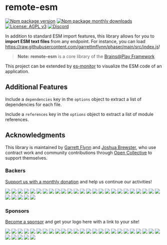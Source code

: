# remote-esm
[![Npm package version](https://badgen.net/npm/v/remote-esm)](https://npmjs.com/package/remote-esm)
[![Npm package monthly downloads](https://badgen.net/npm/dm/remote-esm)](https://npmjs.ccom/package/remote-esm)
[![License: AGPL v3](https://img.shields.io/badge/license-AGPL_v3-blue.svg)](https://www.gnu.org/licenses/agpl-3.0)
[![Discord](https://img.shields.io/badge/community-discord-7289da.svg?sanitize=true)](https://discord.gg/CDxskSh9ZB)

 In addition to standard ESM import features, this library allows for you to **import ESM text files** from any endpoint. For instance, you can load https://raw.githubusercontent.com/garrettmflynn/phaser/main/src/index.js!

> **Note:** **remote-esm** is a core library of the [Brains@Play Framework](https://github.com/brainsatplay/brainsatplay/README.md)
 
 This project can be extended by [es-monitor](https://github.com/garrettmflynn/es-monitor) to visualize the ESM code of an application.

 ## Additional Features
 Include a `dependencies` key in the `options` object to extract a list of dependencies for each file.

 Include a `references` key in the `options` object to extract a list of module references.

 ## Acknowledgments
This library is maintained by [Garrett Flynn](https://github.com/garrettmflynn) and [Joshua Brewster](https://github.com/joshbrew), who use contract work and community contributions through [Open Collective](https://opencollective.com/brainsatplay) to support themselves.

### Backers
[Support us with a monthly donation](https://opencollective.com/brainsatplay#backer) and help us continue our activities!

<a href="https://opencollective.com/brainsatplay/backer/0/website" target="_blank"><img src="https://opencollective.com/brainsatplay/backer/0/avatar.svg"></a>
<a href="https://opencollective.com/brainsatplay/backer/1/website" target="_blank"><img src="https://opencollective.com/brainsatplay/backer/1/avatar.svg"></a>
<a href="https://opencollective.com/brainsatplay/backer/2/website" target="_blank"><img src="https://opencollective.com/brainsatplay/backer/2/avatar.svg"></a>
<a href="https://opencollective.com/brainsatplay/backer/3/website" target="_blank"><img src="https://opencollective.com/brainsatplay/backer/3/avatar.svg"></a>
<a href="https://opencollective.com/brainsatplay/backer/4/website" target="_blank"><img src="https://opencollective.com/brainsatplay/backer/4/avatar.svg"></a>
<a href="https://opencollective.com/brainsatplay/backer/5/website" target="_blank"><img src="https://opencollective.com/brainsatplay/backer/5/avatar.svg"></a>
<a href="https://opencollective.com/brainsatplay/backer/6/website" target="_blank"><img src="https://opencollective.com/brainsatplay/backer/6/avatar.svg"></a>
<a href="https://opencollective.com/brainsatplay/backer/7/website" target="_blank"><img src="https://opencollective.com/brainsatplay/backer/7/avatar.svg"></a>
<a href="https://opencollective.com/brainsatplay/backer/8/website" target="_blank"><img src="https://opencollective.com/brainsatplay/backer/8/avatar.svg"></a>
<a href="https://opencollective.com/brainsatplay/backer/9/website" target="_blank"><img src="https://opencollective.com/brainsatplay/backer/9/avatar.svg"></a>
<a href="https://opencollective.com/brainsatplay/backer/10/website" target="_blank"><img src="https://opencollective.com/brainsatplay/backer/10/avatar.svg"></a>
<a href="https://opencollective.com/brainsatplay/backer/11/website" target="_blank"><img src="https://opencollective.com/brainsatplay/backer/11/avatar.svg"></a>
<a href="https://opencollective.com/brainsatplay/backer/12/website" target="_blank"><img src="https://opencollective.com/brainsatplay/backer/12/avatar.svg"></a>
<a href="https://opencollective.com/brainsatplay/backer/13/website" target="_blank"><img src="https://opencollective.com/brainsatplay/backer/13/avatar.svg"></a>
<a href="https://opencollective.com/brainsatplay/backer/14/website" target="_blank"><img src="https://opencollective.com/brainsatplay/backer/14/avatar.svg"></a>
<a href="https://opencollective.com/brainsatplay/backer/15/website" target="_blank"><img src="https://opencollective.com/brainsatplay/backer/15/avatar.svg"></a>
<a href="https://opencollective.com/brainsatplay/backer/16/website" target="_blank"><img src="https://opencollective.com/brainsatplay/backer/16/avatar.svg"></a>
<a href="https://opencollective.com/brainsatplay/backer/17/website" target="_blank"><img src="https://opencollective.com/brainsatplay/backer/17/avatar.svg"></a>
<a href="https://opencollective.com/brainsatplay/backer/18/website" target="_blank"><img src="https://opencollective.com/brainsatplay/backer/18/avatar.svg"></a>
<a href="https://opencollective.com/brainsatplay/backer/19/website" target="_blank"><img src="https://opencollective.com/brainsatplay/backer/19/avatar.svg"></a>
<a href="https://opencollective.com/brainsatplay/backer/20/website" target="_blank"><img src="https://opencollective.com/brainsatplay/backer/20/avatar.svg"></a>
<a href="https://opencollective.com/brainsatplay/backer/21/website" target="_blank"><img src="https://opencollective.com/brainsatplay/backer/21/avatar.svg"></a>
<a href="https://opencollective.com/brainsatplay/backer/22/website" target="_blank"><img src="https://opencollective.com/brainsatplay/backer/22/avatar.svg"></a>
<a href="https://opencollective.com/brainsatplay/backer/23/website" target="_blank"><img src="https://opencollective.com/brainsatplay/backer/23/avatar.svg"></a>
<a href="https://opencollective.com/brainsatplay/backer/24/website" target="_blank"><img src="https://opencollective.com/brainsatplay/backer/24/avatar.svg"></a>
<a href="https://opencollective.com/brainsatplay/backer/25/website" target="_blank"><img src="https://opencollective.com/brainsatplay/backer/25/avatar.svg"></a>
<a href="https://opencollective.com/brainsatplay/backer/26/website" target="_blank"><img src="https://opencollective.com/brainsatplay/backer/26/avatar.svg"></a>
<a href="https://opencollective.com/brainsatplay/backer/27/website" target="_blank"><img src="https://opencollective.com/brainsatplay/backer/27/avatar.svg"></a>
<a href="https://opencollective.com/brainsatplay/backer/28/website" target="_blank"><img src="https://opencollective.com/brainsatplay/backer/28/avatar.svg"></a>
<a href="https://opencollective.com/brainsatplay/backer/29/website" target="_blank"><img src="https://opencollective.com/brainsatplay/backer/29/avatar.svg"></a>

### Sponsors

[Become a sponsor](https://opencollective.com/brainsatplay#sponsor) and get your logo here with a link to your site!

<a href="https://opencollective.com/brainsatplay/sponsor/0/website" target="_blank"><img src="https://opencollective.com/brainsatplay/sponsor/0/avatar.svg"></a>
<a href="https://opencollective.com/brainsatplay/sponsor/1/website" target="_blank"><img src="https://opencollective.com/brainsatplay/sponsor/1/avatar.svg"></a>
<a href="https://opencollective.com/brainsatplay/sponsor/2/website" target="_blank"><img src="https://opencollective.com/brainsatplay/sponsor/2/avatar.svg"></a>
<a href="https://opencollective.com/brainsatplay/sponsor/3/website" target="_blank"><img src="https://opencollective.com/brainsatplay/sponsor/3/avatar.svg"></a>
<a href="https://opencollective.com/brainsatplay/sponsor/4/website" target="_blank"><img src="https://opencollective.com/brainsatplay/sponsor/4/avatar.svg"></a>
<a href="https://opencollective.com/brainsatplay/sponsor/5/website" target="_blank"><img src="https://opencollective.com/brainsatplay/sponsor/5/avatar.svg"></a>
<a href="https://opencollective.com/brainsatplay/sponsor/6/website" target="_blank"><img src="https://opencollective.com/brainsatplay/sponsor/6/avatar.svg"></a>
<a href="https://opencollective.com/brainsatplay/sponsor/7/website" target="_blank"><img src="https://opencollective.com/brainsatplay/sponsor/7/avatar.svg"></a>
<a href="https://opencollective.com/brainsatplay/sponsor/8/website" target="_blank"><img src="https://opencollective.com/brainsatplay/sponsor/8/avatar.svg"></a>
<a href="https://opencollective.com/brainsatplay/sponsor/9/website" target="_blank"><img src="https://opencollective.com/brainsatplay/sponsor/9/avatar.svg"></a>
<a href="https://opencollective.com/brainsatplay/sponsor/10/website" target="_blank"><img src="https://opencollective.com/brainsatplay/sponsor/10/avatar.svg"></a>
<a href="https://opencollective.com/brainsatplay/sponsor/11/website" target="_blank"><img src="https://opencollective.com/brainsatplay/sponsor/11/avatar.svg"></a>
<a href="https://opencollective.com/brainsatplay/sponsor/12/website" target="_blank"><img src="https://opencollective.com/brainsatplay/sponsor/12/avatar.svg"></a>
<a href="https://opencollective.com/brainsatplay/sponsor/13/website" target="_blank"><img src="https://opencollective.com/brainsatplay/sponsor/13/avatar.svg"></a>
<a href="https://opencollective.com/brainsatplay/sponsor/14/website" target="_blank"><img src="https://opencollective.com/brainsatplay/sponsor/14/avatar.svg"></a>
<a href="https://opencollective.com/brainsatplay/sponsor/15/website" target="_blank"><img src="https://opencollective.com/brainsatplay/sponsor/15/avatar.svg"></a>
<a href="https://opencollective.com/brainsatplay/sponsor/16/website" target="_blank"><img src="https://opencollective.com/brainsatplay/sponsor/16/avatar.svg"></a>
<a href="https://opencollective.com/brainsatplay/sponsor/17/website" target="_blank"><img src="https://opencollective.com/brainsatplay/sponsor/17/avatar.svg"></a>
<a href="https://opencollective.com/brainsatplay/sponsor/18/website" target="_blank"><img src="https://opencollective.com/brainsatplay/sponsor/18/avatar.svg"></a>
<a href="https://opencollective.com/brainsatplay/sponsor/19/website" target="_blank"><img src="https://opencollective.com/brainsatplay/sponsor/19/avatar.svg"></a>
<a href="https://opencollective.com/brainsatplay/sponsor/20/website" target="_blank"><img src="https://opencollective.com/brainsatplay/sponsor/20/avatar.svg"></a>
<a href="https://opencollective.com/brainsatplay/sponsor/21/website" target="_blank"><img src="https://opencollective.com/brainsatplay/sponsor/21/avatar.svg"></a>
<a href="https://opencollective.com/brainsatplay/sponsor/22/website" target="_blank"><img src="https://opencollective.com/brainsatplay/sponsor/22/avatar.svg"></a>
<a href="https://opencollective.com/brainsatplay/sponsor/23/website" target="_blank"><img src="https://opencollective.com/brainsatplay/sponsor/23/avatar.svg"></a>
<a href="https://opencollective.com/brainsatplay/sponsor/24/website" target="_blank"><img src="https://opencollective.com/brainsatplay/sponsor/24/avatar.svg"></a>
<a href="https://opencollective.com/brainsatplay/sponsor/25/website" target="_blank"><img src="https://opencollective.com/brainsatplay/sponsor/25/avatar.svg"></a>
<a href="https://opencollective.com/brainsatplay/sponsor/26/website" target="_blank"><img src="https://opencollective.com/brainsatplay/sponsor/26/avatar.svg"></a>
<a href="https://opencollective.com/brainsatplay/sponsor/27/website" target="_blank"><img src="https://opencollective.com/brainsatplay/sponsor/27/avatar.svg"></a>
<a href="https://opencollective.com/brainsatplay/sponsor/28/website" target="_blank"><img src="https://opencollective.com/brainsatplay/sponsor/28/avatar.svg"></a>
<a href="https://opencollective.com/brainsatplay/sponsor/29/website" target="_blank"><img src="https://opencollective.com/brainsatplay/sponsor/29/avatar.svg"></a>
